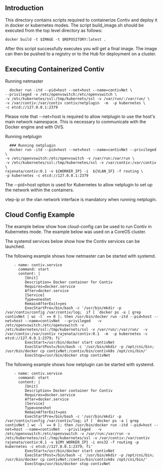 ## Introduction

This directory contains scripts required to containerize Contiv and
deploy it in docker or kubernetes modes.
The script build_image.sh should be executed from the top level
directory as follows:

```
docker build -t $IMAGE -t $REPOSITORY:latest .
```

After this script successfully executes you will get a final image. The
image can then be pushed to a registry or to the Hub for deployment on
a cluster.

## Executing Containerized Contiv

   Running netmaster
```
  docker run -itd --pid=host --net=host --name=contivNet \
--privileged -v /etc/openvswitch:/etc/openvswitch \
-v /etc/kubernetes/ssl:/tmp/kubernets/ssl -v /var/run/:/var/run/ \
-v /var/contiv:/var/contiv contiv/netplugin  -m  -p kubernetes \
-c etcd://127.0.0.1:2379
```
  Please note that --net=host is required to allow netplugin to use
the host's main network namespace. This is necessary to communicate
with the Docker engine and with OVS.

  Running netplugin

```
  ### Running netplugin
  docker run -itd --pid=host --net=host --name=contivNet --privileged \
-v /etc/openvswitch:/etc/openvswitch -v /var/run:/var/run \
-v /etc/kubernetes/ssl:/tmp/kubernetes/ssl -v /var/contiv:/var/contiv \
rajenata/contiv:0.1 -v ${WORKER_IP} -i  ${VLAN_IF} -f routing \
-p kubernetes -c etcd://127.0.0.1:2379
```
  The --pid=host option is used for Kubernetes to allow netplugin to
set up the network within the containers.

  vtep-ip or the vlan network interface is mandatory when running netplugin.


## Cloud Config Example

The example below show how cloud-config can be used to run Contiv in
Kubernetes mode. The example below was used on a CoreOS cluster.

The systemd services below show how the Contiv services can be launched.

The following example shows how netmaster can be started with systemd.

```
    - name: contiv.service
      command: start
      content: |
         [Unit]
         Description= Docker container for Contiv
         Requires=docker.service
         After=docker.service
         [Service]
         Type=oneshot
         RemainAfterExit=yes
         ExecStartPre=/bin/bash -c '/usr/bin/mkdir -p /var/contiv/config /var/contiv/log;  if [ `docker ps -a | grep contivNet | wc -l` == 0 ]; then /usr/bin/docker run -itd --pid=host --net=host --name=contivNet  --privileged   -v /etc/openvswitch:/etc/openvswitch -v /etc/kubernetes/ssl:/tmp/kubernets/ssl -v /var/run/:/var/run/  -v /var/contiv:/var/contiv rajenata/contiv:0.1  -m  -p kubernetes -c etcd://127.0.0.1:2379; fi'
         ExecStart=/usr/bin/docker start contivNet
         ExecStartPost=/bin/bash -c '/usr/bin/mkdir -p /opt/cni/bin; /usr/bin/docker cp contivNet:/contiv/bin/contivk8s /opt/cni/bin/'
         ExecStop=/usr/bin/docker stop contivNet
```

The following example shows how netplugin can be started with systemd.

```
    - name: contiv.service
      command: start
      content: |
         [Unit]
         Description= Docker container for Contiv
         Requires=docker.service
         After=docker.service
         [Service]
         Type=oneshot
         RemainAfterExit=yes
         ExecStartPre=/bin/bash -c '/usr/bin/mkdir -p /var/contiv/config /var/contiv/log; if [ `docker ps -a | grep contivNet | wc -l` == 0 ]; then /usr/bin/docker run -itd --pid=host --net=host --name=contivNet  --privileged   -v /etc/openvswitch:/etc/openvswitch -v /var/run:/var/run -v /etc/kubernetes/ssl:/tmp/kubernetes/ssl -v /var/contiv:/var/contiv rajenata/contiv:0.1 -v ${MY_WORKER_IP} -i ens32 -f routing -p kubernetes -c etcd://127.0.0.1:2379; fi'
         ExecStart=/usr/bin/docker start contivNet
         ExecStartPost=/bin/bash -c '/usr/bin/mkdir -p /opt/cni/bin; /usr/bin/docker cp contivNet:/contiv/bin/contivk8s /opt/cni/bin/'
         ExecStop=/usr/bin/docker stop contivNet
```
